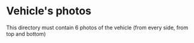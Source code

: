 Vehicle's photos
====

This directory must contain 6 photos of the vehicle (from every side, from top and bottom)


